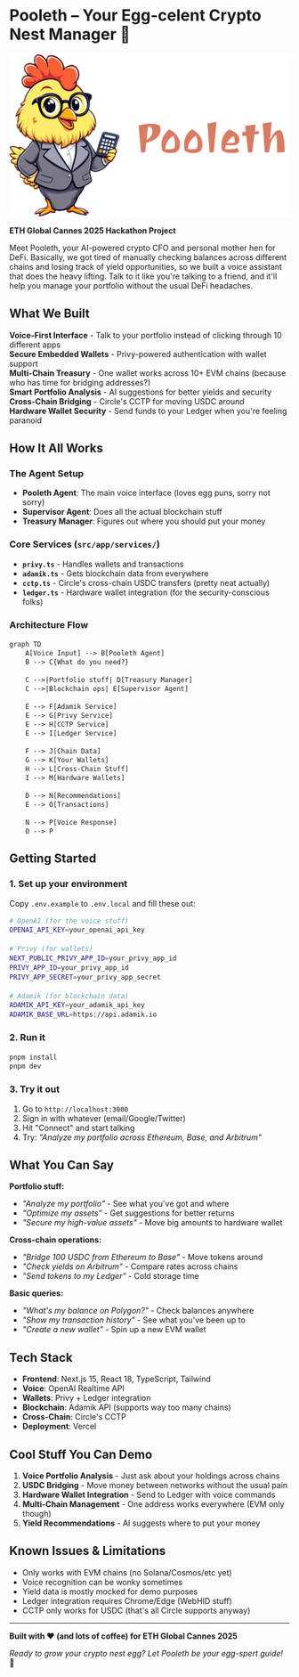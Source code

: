 # Pooleth – Your Egg-celent Crypto Nest Manager 🐣

![Pooleth Logo](public/readme_logo.png)

**ETH Global Cannes 2025 Hackathon Project**

Meet Pooleth, your AI-powered crypto CFO and personal mother hen for DeFi. Basically, we got tired of manually checking balances across different chains and losing track of yield opportunities, so we built a voice assistant that does the heavy lifting. Talk to it like you're talking to a friend, and it'll help you manage your portfolio without the usual DeFi headaches.

## What We Built

**Voice-First Interface** - Talk to your portfolio instead of clicking through 10 different apps  
**Secure Embedded Wallets** - Privy-powered authentication with wallet support  
**Multi-Chain Treasury** - One wallet works across 10+ EVM chains (because who has time for bridging addresses?)  
**Smart Portfolio Analysis** - AI suggestions for better yields and security  
**Cross-Chain Bridging** - Circle's CCTP for moving USDC around  
**Hardware Wallet Security** - Send funds to your Ledger when you're feeling paranoid

## How It All Works

### The Agent Setup

- **Pooleth Agent**: The main voice interface (loves egg puns, sorry not sorry)
- **Supervisor Agent**: Does all the actual blockchain stuff
- **Treasury Manager**: Figures out where you should put your money

### Core Services (`src/app/services/`)

- **`privy.ts`** - Handles wallets and transactions
- **`adamik.ts`** - Gets blockchain data from everywhere
- **`cctp.ts`** - Circle's cross-chain USDC transfers (pretty neat actually)
- **`ledger.ts`** - Hardware wallet integration (for the security-conscious folks)

### Architecture Flow

```mermaid
graph TD
    A[Voice Input] --> B[Pooleth Agent]
    B --> C{What do you need?}

    C -->|Portfolio stuff| D[Treasury Manager]
    C -->|Blockchain ops| E[Supervisor Agent]

    E --> F[Adamik Service]
    E --> G[Privy Service]
    E --> H[CCTP Service]
    E --> I[Ledger Service]

    F --> J[Chain Data]
    G --> K[Your Wallets]
    H --> L[Cross-Chain Stuff]
    I --> M[Hardware Wallets]

    D --> N[Recommendations]
    E --> O[Transactions]

    N --> P[Voice Response]
    O --> P
```

## Getting Started

### 1. Set up your environment

Copy `.env.example` to `.env.local` and fill these out:

```bash
# OpenAI (for the voice stuff)
OPENAI_API_KEY=your_openai_api_key

# Privy (for wallets)
NEXT_PUBLIC_PRIVY_APP_ID=your_privy_app_id
PRIVY_APP_ID=your_privy_app_id
PRIVY_APP_SECRET=your_privy_app_secret

# Adamik (for blockchain data)
ADAMIK_API_KEY=your_adamik_api_key
ADAMIK_BASE_URL=https://api.adamik.io
```

### 2. Run it

```bash
pnpm install
pnpm dev
```

### 3. Try it out

1. Go to `http://localhost:3000`
2. Sign in with whatever (email/Google/Twitter)
3. Hit "Connect" and start talking
4. Try: _"Analyze my portfolio across Ethereum, Base, and Arbitrum"_

## What You Can Say

**Portfolio stuff:**

- _"Analyze my portfolio"_ - See what you've got and where
- _"Optimize my assets"_ - Get suggestions for better returns
- _"Secure my high-value assets"_ - Move big amounts to hardware wallet

**Cross-chain operations:**

- _"Bridge 100 USDC from Ethereum to Base"_ - Move tokens around
- _"Check yields on Arbitrum"_ - Compare rates across chains
- _"Send tokens to my Ledger"_ - Cold storage time

**Basic queries:**

- _"What's my balance on Polygon?"_ - Check balances anywhere
- _"Show my transaction history"_ - See what you've been up to
- _"Create a new wallet"_ - Spin up a new EVM wallet

## Tech Stack

- **Frontend**: Next.js 15, React 18, TypeScript, Tailwind
- **Voice**: OpenAI Realtime API
- **Wallets**: Privy + Ledger integration
- **Blockchain**: Adamik API (supports way too many chains)
- **Cross-Chain**: Circle's CCTP
- **Deployment**: Vercel

## Cool Stuff You Can Demo

1. **Voice Portfolio Analysis** - Just ask about your holdings across chains
2. **USDC Bridging** - Move money between networks without the usual pain
3. **Hardware Wallet Integration** - Send to Ledger with voice commands
4. **Multi-Chain Management** - One address works everywhere (EVM only though)
5. **Yield Recommendations** - AI suggests where to put your money

## Known Issues & Limitations

- Only works with EVM chains (no Solana/Cosmos/etc yet)
- Voice recognition can be wonky sometimes
- Yield data is mostly mocked for demo purposes
- Ledger integration requires Chrome/Edge (WebHID stuff)
- CCTP only works for USDC (that's all Circle supports anyway)

---

**Built with ❤️ (and lots of coffee) for ETH Global Cannes 2025**

_Ready to grow your crypto nest egg? Let Pooleth be your egg-spert guide!_ 🐣
